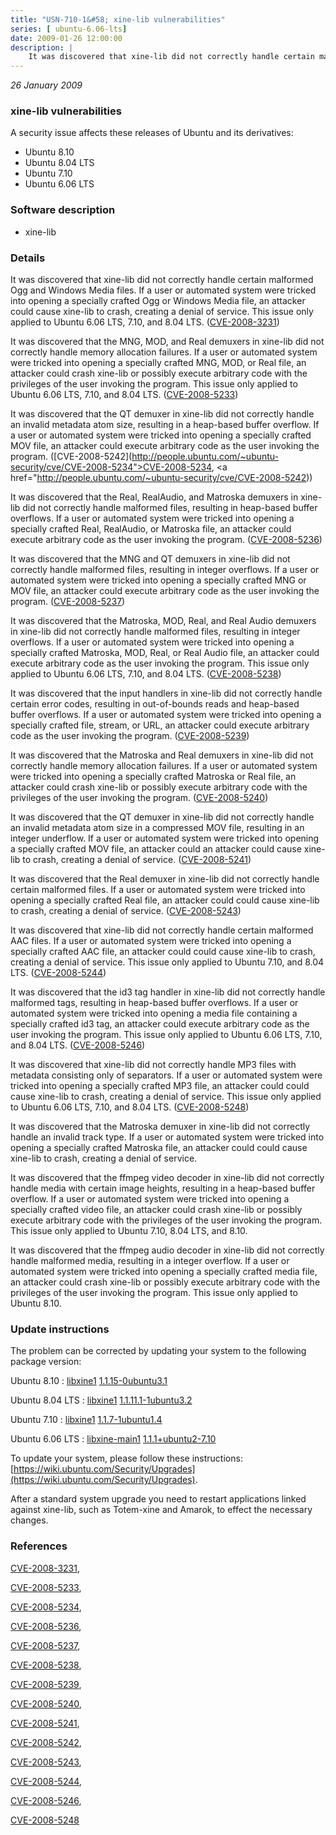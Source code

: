 ```yaml
---
title: "USN-710-1&#58; xine-lib vulnerabilities"
series: [ ubuntu-6.06-lts]
date: 2009-01-26 12:00:00
description: |
    It was discovered that xine-lib did not correctly handle certain malformed Ogg and Windows Media files. If a user or automated system were tricked into opening a specially crafted Ogg or Windows Media file, an attacker could cause xine-lib to crash, creating a denial of service. This issue only applied to Ubuntu 6.06 LTS, 7.10, and 8.04 LTS. ([CVE-2008-3231](http://people.ubuntu.com/~ubuntu-security/cve/CVE-2008-3231))
--- 
```

 
 

*26 January 2009*

### xine-lib vulnerabilities

A security issue affects these releases of Ubuntu and its derivatives:

* Ubuntu 8.10
* Ubuntu 8.04 LTS
* Ubuntu 7.10
* Ubuntu 6.06 LTS

### Software description

* xine-lib 

### Details

It was discovered that xine-lib did not correctly handle certain malformed Ogg and Windows Media files. If a user or automated system were tricked into opening a specially crafted Ogg or Windows Media file, an attacker could cause xine-lib to crash, creating a denial of service. This issue only applied to Ubuntu 6.06 LTS, 7.10, and 8.04 LTS. ([CVE-2008-3231](http://people.ubuntu.com/~ubuntu-security/cve/CVE-2008-3231))

It was discovered that the MNG, MOD, and Real demuxers in xine-lib did not correctly handle memory allocation failures. If a user or automated system were tricked into opening a specially crafted MNG, MOD, or Real file, an attacker could crash xine-lib or possibly execute arbitrary code with the privileges of the user invoking the program. This issue only applied to Ubuntu 6.06 LTS, 7.10, and 8.04 LTS. ([CVE-2008-5233](http://people.ubuntu.com/~ubuntu-security/cve/CVE-2008-5233))

It was discovered that the QT demuxer in xine-lib did not correctly handle an invalid metadata atom size, resulting in a heap-based buffer overflow. If a user or automated system were tricked into opening a specially crafted MOV file, an attacker could execute arbitrary code as the user invoking the program. ([CVE-2008-5242](http://people.ubuntu.com/~ubuntu-security/cve/CVE-2008-5234">CVE-2008-5234</a>, <a href="http://people.ubuntu.com/~ubuntu-security/cve/CVE-2008-5242))

It was discovered that the Real, RealAudio, and Matroska demuxers in xine-lib did not correctly handle malformed files, resulting in heap-based buffer overflows. If a user or automated system were tricked into opening a specially crafted Real, RealAudio, or Matroska file, an attacker could execute arbitrary code as the user invoking the program. ([CVE-2008-5236](http://people.ubuntu.com/~ubuntu-security/cve/CVE-2008-5236))

It was discovered that the MNG and QT demuxers in xine-lib did not correctly handle malformed files, resulting in integer overflows. If a user or automated system were tricked into opening a specially crafted MNG or MOV file, an attacker could execute arbitrary code as the user invoking the program. ([CVE-2008-5237](http://people.ubuntu.com/~ubuntu-security/cve/CVE-2008-5237))

It was discovered that the Matroska, MOD, Real, and Real Audio demuxers in xine-lib did not correctly handle malformed files, resulting in integer overflows. If a user or automated system were tricked into opening a specially crafted Matroska, MOD, Real, or Real Audio file, an attacker could execute arbitrary code as the user invoking the program. This issue only applied to Ubuntu 6.06 LTS, 7.10, and 8.04 LTS. ([CVE-2008-5238](http://people.ubuntu.com/~ubuntu-security/cve/CVE-2008-5238))

It was discovered that the input handlers in xine-lib did not correctly handle certain error codes, resulting in out-of-bounds reads and heap-based buffer overflows. If a user or automated system were tricked into opening a specially crafted file, stream, or URL, an attacker could execute arbitrary code as the user invoking the program. ([CVE-2008-5239](http://people.ubuntu.com/~ubuntu-security/cve/CVE-2008-5239))

It was discovered that the Matroska and Real demuxers in xine-lib did not correctly handle memory allocation failures. If a user or automated system were tricked into opening a specially crafted Matroska or Real file, an attacker could crash xine-lib or possibly execute arbitrary code with the privileges of the user invoking the program. ([CVE-2008-5240](http://people.ubuntu.com/~ubuntu-security/cve/CVE-2008-5240))

It was discovered that the QT demuxer in xine-lib did not correctly handle an invalid metadata atom size in a compressed MOV file, resulting in an integer underflow. If a user or automated system were tricked into opening a specially crafted MOV file, an attacker could an attacker could cause xine-lib to crash, creating a denial of service. ([CVE-2008-5241](http://people.ubuntu.com/~ubuntu-security/cve/CVE-2008-5241))

It was discovered that the Real demuxer in xine-lib did not correctly handle certain malformed files. If a user or automated system were tricked into opening a specially crafted Real file, an attacker could could cause xine-lib to crash, creating a denial of service. ([CVE-2008-5243](http://people.ubuntu.com/~ubuntu-security/cve/CVE-2008-5243))

It was discovered that xine-lib did not correctly handle certain malformed AAC files. If a user or automated system were tricked into opening a specially crafted AAC file, an attacker could could cause xine-lib to crash, creating a denial of service. This issue only applied to Ubuntu 7.10, and 8.04 LTS. ([CVE-2008-5244](http://people.ubuntu.com/~ubuntu-security/cve/CVE-2008-5244))

It was discovered that the id3 tag handler in xine-lib did not correctly handle malformed tags, resulting in heap-based buffer overflows. If a user or automated system were tricked into opening a media file containing a specially crafted id3 tag, an attacker could execute arbitrary code as the user invoking the program. This issue only applied to Ubuntu 6.06 LTS, 7.10, and 8.04 LTS. ([CVE-2008-5246](http://people.ubuntu.com/~ubuntu-security/cve/CVE-2008-5246))

It was discovered that xine-lib did not correctly handle MP3 files with metadata consisting only of separators. If a user or automated system were tricked into opening a specially crafted MP3 file, an attacker could could cause xine-lib to crash, creating a denial of service. This issue only applied to Ubuntu 6.06 LTS, 7.10, and 8.04 LTS. ([CVE-2008-5248](http://people.ubuntu.com/~ubuntu-security/cve/CVE-2008-5248))

It was discovered that the Matroska demuxer in xine-lib did not correctly handle an invalid track type. If a user or automated system were tricked into opening a specially crafted Matroska file, an attacker could could cause xine-lib to crash, creating a denial of service.

It was discovered that the ffmpeg video decoder in xine-lib did not correctly handle media with certain image heights, resulting in a heap-based buffer overflow. If a user or automated system were tricked into opening a specially crafted video file, an attacker could crash xine-lib or possibly execute arbitrary code with the privileges of the user invoking the program. This issue only applied to Ubuntu 7.10, 8.04 LTS, and 8.10.

It was discovered that the ffmpeg audio decoder in xine-lib did not correctly handle malformed media, resulting in a integer overflow. If a user or automated system were tricked into opening a specially crafted media file, an attacker could crash xine-lib or possibly execute arbitrary code with the privileges of the user invoking the program. This issue only applied to Ubuntu 8.10. 

### Update instructions

The problem can be corrected by updating your system to the following package version:

Ubuntu 8.10
 : [libxine1](https://launchpad.net/ubuntu/+source/xine-lib) <span> [1.1.15-0ubuntu3.1](https://launchpad.net/ubuntu/+source/xine-lib/1.1.15-0ubuntu3.1) </span> 

Ubuntu 8.04 LTS
 : [libxine1](https://launchpad.net/ubuntu/+source/xine-lib) <span> [1.1.11.1-1ubuntu3.2](https://launchpad.net/ubuntu/+source/xine-lib/1.1.11.1-1ubuntu3.2) </span> 

Ubuntu 7.10
 : [libxine1](https://launchpad.net/ubuntu/+source/xine-lib) <span> [1.1.7-1ubuntu1.4](https://launchpad.net/ubuntu/+source/xine-lib/1.1.7-1ubuntu1.4) </span> 

Ubuntu 6.06 LTS
 : [libxine-main1](https://launchpad.net/ubuntu/+source/xine-lib) <span> [1.1.1+ubuntu2-7.10](https://launchpad.net/ubuntu/+source/xine-lib/1.1.1+ubuntu2-7.10) </span> 

To update your system, please follow these instructions: [https://wiki.ubuntu.com/Security/Upgrades](https://wiki.ubuntu.com/Security/Upgrades).

After a standard system upgrade you need to restart applications linked against xine-lib, such as Totem-xine and Amarok, to effect the necessary changes. 

### References

 
 [CVE-2008-3231](http://people.ubuntu.com/~ubuntu-security/cve/CVE-2008-3231), 

 [CVE-2008-5233](http://people.ubuntu.com/~ubuntu-security/cve/CVE-2008-5233), 

 [CVE-2008-5234](http://people.ubuntu.com/~ubuntu-security/cve/CVE-2008-5234), 

 [CVE-2008-5236](http://people.ubuntu.com/~ubuntu-security/cve/CVE-2008-5236), 

 [CVE-2008-5237](http://people.ubuntu.com/~ubuntu-security/cve/CVE-2008-5237), 

 [CVE-2008-5238](http://people.ubuntu.com/~ubuntu-security/cve/CVE-2008-5238), 

 [CVE-2008-5239](http://people.ubuntu.com/~ubuntu-security/cve/CVE-2008-5239), 

 [CVE-2008-5240](http://people.ubuntu.com/~ubuntu-security/cve/CVE-2008-5240), 

 [CVE-2008-5241](http://people.ubuntu.com/~ubuntu-security/cve/CVE-2008-5241), 

 [CVE-2008-5242](http://people.ubuntu.com/~ubuntu-security/cve/CVE-2008-5242), 

 [CVE-2008-5243](http://people.ubuntu.com/~ubuntu-security/cve/CVE-2008-5243), 

 [CVE-2008-5244](http://people.ubuntu.com/~ubuntu-security/cve/CVE-2008-5244), 

 [CVE-2008-5246](http://people.ubuntu.com/~ubuntu-security/cve/CVE-2008-5246), 

 [CVE-2008-5248](http://people.ubuntu.com/~ubuntu-security/cve/CVE-2008-5248)
 

